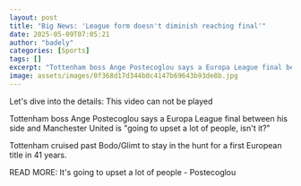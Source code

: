 ```yaml
---
layout: post
title: "Big News: 'League form doesn't diminish reaching final'"
date: 2025-05-09T07:05:21
author: "badely"
categories: [Sports]
tags: []
excerpt: "Tottenham boss Ange Postecoglou says a Europa League final between his side and Manchester United is 'going to upset a lot of people'."
image: assets/images/0f368d17d344b0c4147b69643b93de8b.jpg
---
```


Let's dive into the details: This video can not be played

Tottenham boss Ange Postecoglou says a Europa League final between his side and Manchester United is "going to upset a lot of people, isn't it?"

Tottenham cruised past Bodo/Glimt to stay in the hunt for a first European title in 41 years.

READ MORE: It's going to upset a lot of people - Postecoglou

